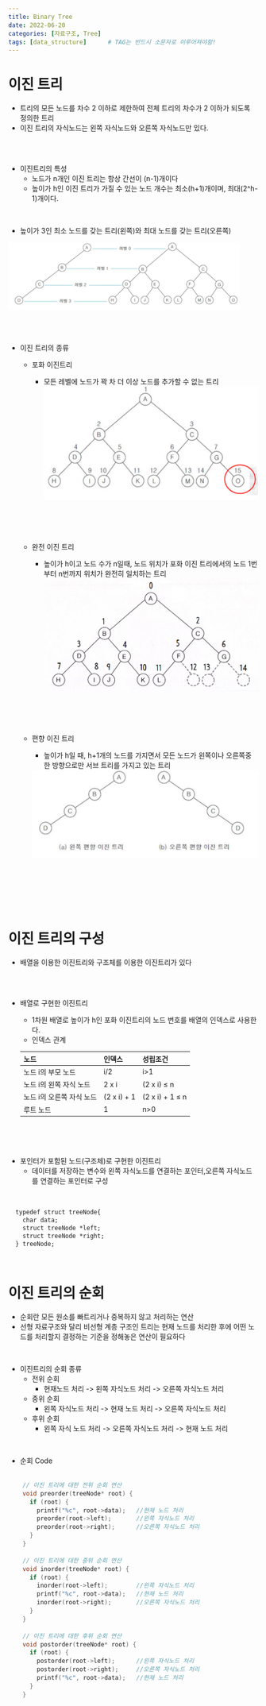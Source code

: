 ```yaml
---
title: Binary Tree
date: 2022-06-20
categories: [자료구조, Tree]
tags: [data_structure]		# TAG는 반드시 소문자로 이루어져야함!
---
```

 

이진 트리
========================
 * 트리의 모든 노드를 차수 2 이하로 제한하여 전체 트리의 차수가 2 이하가 되도록 정의한 트리
 * 이진 트리의 자식노드는 왼쪽 자식노드와 오른쪽 자식노드만 있다.

<br><br>

* 이진트리의 특성
  * 노드가 n개인 이진 트리는 항상 간선이 (n-1)개이다
  * 높이가 h인 이진 트리가 가질 수 있는 노드 개수는 최소(h+1)개이며, 최대(2^h-1)개이다.

<br>

* 높이가 3인 최소 노드를 갖는 트리(왼쪽)와 최대 노드를 갖는 트리(오른쪽)
<img src="./../../assets/img/Binray%20Tree.png">

<br><br>

* 이진 트리의 종류
  * 포화 이진트리
    * 모든 레벨에 노드가 꽉 차 더 이상 노드를 추가할 수 없는 트리
    <img src="./../../assets/img/Full%20Binary%20Tree.png" ><br><br><br><br><br>
  * 완전 이진 트리
    * 높이가 h이고 노드 수가 n일때, 노드 위치가 포화 이진 트리에서의 노드 1번부터 n번까지 위치가 완전히 일치하는 트리
    <img src="./../../assets/img/Compelete%20Binray%20Tree.jpg"><br><br><br><br><br>

  * 편향 이진 트리
    * 높이가 h일 때, h+1개의 노드를 가지면서 모든 노드가 왼쪽이나 오른쪽중 한 방향으로만 서브 트리를 가지고 있는 트리
    <img src="./.../../../../assets/img/Skewed%20Binary%20Tree.png">

<br><br><br><br><br>

이진 트리의 구성
========================
 * 배열을 이용한 이진트리와 구조체를 이용한 이진트리가 있다
 
 <br><br>

 * 배열로 구현한 이진트리
   * 1차원 배열로 높이가 h인 포화 이진트리의 노드 번호를 배열의 인덱스로 사용한다.
   * 인덱스 관계  
  
   |노드|인덱스|성립조건|
   |----|----|--------|
   |노드 i의 부모 노드| i/2 | i>1|
   |노드 i의 왼쪽 자식 노드|2 x i| (2 x i) ≤ n|
   |노드 i의 오른쪽 자식 노드|(2 x i) + 1|(2 x i) + 1 ≤ n|
   |루트 노드| 1 | n>0|

<br><br><br>

 * 포인터가 포함된 노드(구조체)로 구현한 이진트리
   * 데이터를 저장하는 변수와 왼쪽 자식노드를 연결하는 포인터,오른쪽 자식노드를 연결하는 포인터로 구성
  
<br>

      typedef struct treeNode{
        char data;
        struct treeNode *left;
        struct treeNode *right;
      } treeNode;


<br>

이진 트리의 순회
===========================
 * 순회란 모든 원소를 빠트리거나 중복하지 않고 처리하는 연산
 * 선형 자료구조와 달리 비선형 계층 구조인 트리는 현재 노드를 처리한 후에 어떤 노드를 처리할지 결정하는 기준을 정해놓은 연산이 필요하다

<br>

 * 이진트리의 순회 종류
   * 전위 순회
     * 현재노드 처리 -> 왼쪽 자식노드 처리 -> 오른쪽 자식노드 처리
   * 중위 순회
     * 왼쪽 자식노드 처리 -> 현재 노드 처리 -> 오른쪽 자식노드 처리
   * 후위 순회
     * 왼쪽 자식 노드 처리 -> 오른쪽 자식노드 처리 -> 현재 노드 처리

<br>

* 순회 Code


```C++

    // 이진 트리에 대한 전위 순회 연산
    void preorder(treeNode* root) {
      if (root) {
        printf("%c", root->data);   //현재 노드 처리
        preorder(root->left);       //왼쪽 자식노드 처리
        preorder(root->right);	    //오른쪽 자식노드 처리
      }
    }

    // 이진 트리에 대한 중위 순회 연산
    void inorder(treeNode* root) {
      if (root) {
        inorder(root->left);        //왼쪽 자식노드 처리
        printf("%c", root->data);   //현재 노드 처리
        inorder(root->right);       //오른쪽 자식노드 처리
      }
    }

    // 이진 트리에 대한 후위 순회 연산
    void postorder(treeNode* root) {
      if (root) {
        postorder(root->left);      //왼쪽 자식노드 처리
        postorder(root->right);     //오른쪽 자식노드 처리
        printf("%c", root->data);   //현재 노드 처리
      }
    }

```